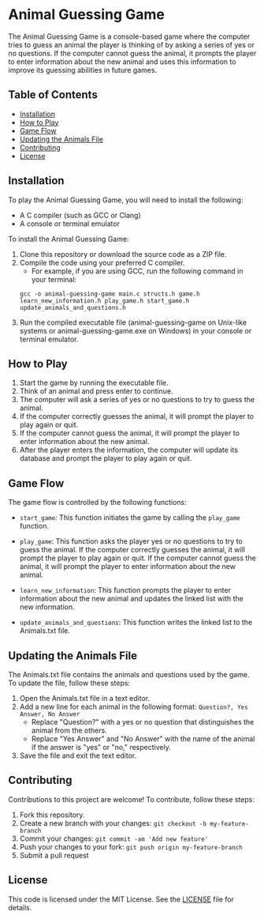 

# Animal Guessing Game

The Animal Guessing Game is a console-based game where the computer tries to guess an animal the player is thinking of by asking a series of yes or no questions. If the computer cannot guess the animal, it prompts the player to enter information about the new animal and uses this information to improve its guessing abilities in future games.

## Table of Contents
- [Installation](#installation)
- [How to Play](#how-to-play)
- [Game Flow](#game-flow)
- [Updating the Animals File](#updating-the-animals-file)
- [Contributing](#contributing)
- [License](#license)

## Installation

To play the Animal Guessing Game, you will need to install the following:
- A C compiler (such as GCC or Clang)
- A console or terminal emulator

To install the Animal Guessing Game:
1. Clone this repository or download the source code as a ZIP file.
2. Compile the code using your preferred C compiler.
   - For example, if you are using GCC, run the following command in your terminal:
   ```
   gcc -o animal-guessing-game main.c structs.h game.h learn_new_information.h play_game.h start_game.h update_animals_and_questions.h
   ```
3. Run the compiled executable file (animal-guessing-game on Unix-like systems or animal-guessing-game.exe on Windows) in your console or terminal emulator.

## How to Play

1. Start the game by running the executable file.
2. Think of an animal and press enter to continue.
3. The computer will ask a series of yes or no questions to try to guess the animal.
4. If the computer correctly guesses the animal, it will prompt the player to play again or quit.
5. If the computer cannot guess the animal, it will prompt the player to enter information about the new animal.
6. After the player enters the information, the computer will update its database and prompt the player to play again or quit.

## Game Flow

The game flow is controlled by the following functions:

- `start_game`: This function initiates the game by calling the `play_game` function.

- `play_game`: This function asks the player yes or no questions to try to guess the animal. If the computer correctly guesses the animal, it will prompt the player to play again or quit. If the computer cannot guess the animal, it will prompt the player to enter information about the new animal.

- `learn_new_information`: This function prompts the player to enter information about the new animal and updates the linked list with the new information.

- `update_animals_and_questions`: This function writes the linked list to the Animals.txt file.

## Updating the Animals File

The Animals.txt file contains the animals and questions used by the game. To update the file, follow these steps:

1. Open the Animals.txt file in a text editor.
2. Add a new line for each animal in the following format: `Question?, Yes Answer, No Answer`
   - Replace "Question?" with a yes or no question that distinguishes the animal from the others.
   - Replace "Yes Answer" and "No Answer" with the name of the animal if the answer is "yes" or "no," respectively.
3. Save the file and exit the text editor.

## Contributing

Contributions to this project are welcome! To contribute, follow these steps:

1. Fork this repository.
2. Create a new branch with your changes: `git checkout -b my-feature-branch`
3. Commit your changes: `git commit -am 'Add new feature'`
4. Push your changes to your fork: `git push origin my-feature-branch`
5. Submit a pull request

## License

This code is licensed under the MIT License. See the [LICENSE](LICENSE) file for details.
